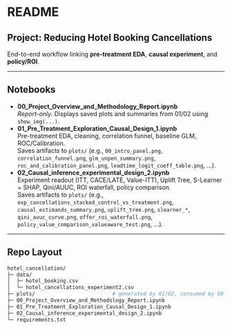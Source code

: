 # **README**

## **Project: Reducing Hotel Booking Cancellations**
End-to-end workflow linking **pre-treatment EDA**, **causal experiment**, and **policy/ROI**.

---

## **Notebooks**
- **00_Project_Overview_and_Methodology_Report.ipynb**  
  *Report-only.* Displays saved plots and summaries from 01/02 using `show_img(...)`.  
- **01_Pre_Treatment_Exploration_Causal_Design_1.ipynb**  
  Pre-treatment EDA, cleaning, correlation funnel, baseline GLM, ROC/Calibration.  
  Saves artifacts to `plots/` (e.g., `00_intro_panel.png`, `correlation_funnel.png`, `glm_unpen_summary.png`, `roc_and_calibration_panel.png`, `leadtime_logit_coeff_table.png`, …).  
- **02_Causal_inference_experimental_design_2.ipynb**  
  Experiment readout (ITT, CACE/LATE, Value-ITT), Uplift Tree, S-Learner + SHAP, Qini/AUUC, ROI waterfall, policy comparison.  
  Saves artifacts to `plots/` (e.g., `exp_cancellations_stacked_control_vs_treatment.png`, `causal_estimands_summary.png`, `uplift_tree.png`, `slearner_*`, `qini_auuc_curve.png`, `offer_roi_waterfall.png`, `policy_value_comparison_valueaware_test.png`, …).

---

## **Repo Layout**

```bash
hotel_cancellation/
├─ data/
│  ├─ hotel_booking.csv
│  └─ hotel_cancellations_experiment2.csv
├─ plots/                         # generated by 01/02, consumed by 00
├─ 00_Project_Overview_and_Methodology_Report.ipynb
├─ 01_Pre_Treatment_Exploration_Causal_Design_1.ipynb
├─ 02_Causal_inference_experimental_design_2.ipynb
└─ requirements.txt

